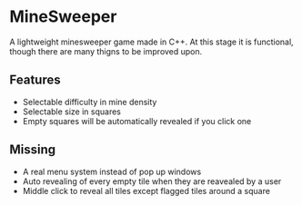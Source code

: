 # MineSweeper
A lightweight minesweeper game made in C++. At this stage it is functional, though there are many thigns to be improved upon.

## Features
- Selectable difficulty in mine density
- Selectable size in squares
- Empty squares will be automatically revealed if you click one

## Missing
- A real menu system instead of pop up windows
- Auto revealing of every empty tile when they are reavealed by a user
- Middle click to reveal all tiles except flagged tiles around a square
